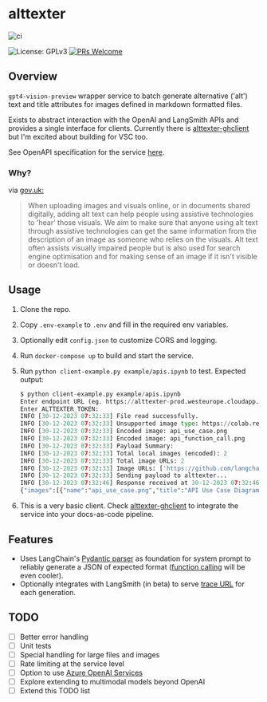 # alttexter

![ci](https://github.com/jonathanalgar/alttexter/actions/workflows/build-docker.yml/badge.svg)

![License: GPLv3](https://img.shields.io/badge/license-GPLv3-blue) [![PRs Welcome](https://img.shields.io/badge/PRs-welcome-brightgreen.svg?style=flat-square)](https://makeapullrequest.com)

## Overview

`gpt4-vision-preview` wrapper service to batch generate alternative ('alt') text and title attributes for images defined in markdown formatted files.

Exists to abstract interaction with the OpenAI and LangSmith APIs and provides a single interface for clients. Currently there is [alttexter-ghclient](https://github.com/jonathanalgar/alttexter-ghclient) but I'm excited about building for VSC too.

See OpenAPI specification for the service [here](https://app.swaggerhub.com/apis/JONATHANALGARGITHUB/alttexter/0.1).

### Why?

via [gov.uk:](https://design102.blog.gov.uk/2022/01/14/whats-the-alternative-how-to-write-good-alt-text/)

> When uploading images and visuals online, or in documents shared digitally, adding alt text can help people using assistive technologies to 'hear' those visuals. We aim to make sure that anyone using alt text through assistive technologies can get the same information from the description of an image as someone who relies on the visuals. Alt text often assists visually impaired people but is also used for search engine optimisation and for making sense of an image if it isn't visible or doesn't load. 

## Usage

1. Clone the repo.
1. Copy `.env-example` to `.env` and fill in the required env variables.
1. Optionally edit `config.json` to customize CORS and logging.
1. Run `docker-compose up` to build and start the service.
1. Run `python client-example.py example/apis.ipynb` to test. Expected output:

    ```python
    $ python client-example.py example/apis.ipynb
    Enter endpoint URL (eg. https://alttexter-prod.westeurope.cloudapp.azure.com:9100/alttexter):
    Enter ALTTEXTER_TOKEN:
    INFO [30-12-2023 07:32:33] File read successfully.
    INFO [30-12-2023 07:32:33] Unsupported image type: https://colab.research.google.com/assets/colab-badge.svg
    INFO [30-12-2023 07:32:33] Encoded image: api_use_case.png
    INFO [30-12-2023 07:32:33] Encoded image: api_function_call.png
    INFO [30-12-2023 07:32:33] Payload Summary:
    INFO [30-12-2023 07:32:33] Total local images (encoded): 2
    INFO [30-12-2023 07:32:33] Total image URLs: 2
    INFO [30-12-2023 07:32:33] Image URLs: ['https://github.com/langchain-ai/langchain/blob/b9636e5c987e1217afcdf83e9c311568ad50c304/docs/static/img/api_chain.png?raw=true', 'https://github.com/langchain-ai/langchain/blob/b9636e5c987e1217afcdf83e9c311568ad50c304/docs/static/img/api_chain_response.png?raw=true']
    INFO [30-12-2023 07:32:33] Sending payload to alttexter...
    INFO [30-12-2023 07:32:46] Response received at 30-12-2023 07:32:46
    {"images":[{"name":"api_use_case.png","title":"API Use Case Diagram","alt_text":"Diagram illustrating the use case of an LLM interacting with an external API."},{"name":"api_function_call.png","title":"API Function Call Process","alt_text":"Flowchart showing the process of an LLM formulating an API call based on a user query."},{"name":"https://github.com/langchain-ai/langchain/blob/b9636e5c987e1217afcdf83e9c311568ad50c304/docs/static/img/api_chain.png?raw=true","title":"API Request Chain Trace","alt_text":"Screenshot of a LangSmith trace showing the API request chain for generating an API URL."},{"name":"https://github.com/langchain-ai/langchain/blob/b9636e5c987e1217afcdf83e9c311568ad50c304/docs/static/img/api_chain_response.png?raw=true","title":"API Response Chain Trace","alt_text":"Screenshot of a LangSmith trace showing the API response chain for providing a natural language answer."}],"run_url":"https://smith.langchain.com/public/7596e591-559d-4ba4-b35e-58f93db6d25d/r"}

    ```

1. This is a very basic client. Check [alttexter-ghclient](https://github.com/jonathanalgar/alttexter-ghclient) to integrate the service into your docs-as-code pipeline.

## Features

* Uses LangChain's [Pydantic parser](https://python.langchain.com/docs/modules/model_io/output_parsers/pydantic) as foundation for system prompt to reliably generate a JSON of expected format ([function calling](https://community.openai.com/t/does-the-model-gpt-4-vision-preview-have-function-calling/490197/2) will be even cooler).
* Optionally integrates with LangSmith (in beta) to serve [trace URL](https://docs.smith.langchain.com/tracing/tracing-faq) for each generation.

## TODO

- [ ] Better error handling
- [ ] Unit tests
- [ ] Special handling for large files and images
- [ ] Rate limiting at the service level
- [ ] Option to use [Azure OpenAI Services](https://techcommunity.microsoft.com/t5/ai-azure-ai-services-blog/gpt-4-turbo-with-vision-is-now-available-on-azure-openai-service/ba-p/4008456)
- [ ] Explore extending to multimodal models beyond OpenAI
- [ ] Extend this TODO list
